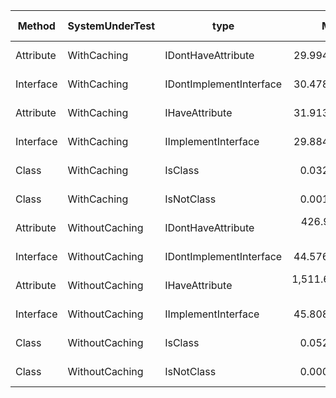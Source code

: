 |    Method |      SystemUnderTest |                    type |          Mean |      Error |     StdDev |        Median |  Gen 0 |  Gen 1 | Gen 2 | Allocated |
|---------- |--------------------- |------------------------ |--------------:|-----------:|-----------:|--------------:|-------:|-------:|------:|----------:|
| Attribute |          WithCaching |      IDontHaveAttribute |    29.9949 ns |  0.4942 ns |  0.4127 ns |    30.0594 ns |      - |      - |     - |         - |
| Interface |          WithCaching | IDontImplementInterface |    30.4782 ns |  0.5049 ns |  0.4216 ns |    30.4132 ns |      - |      - |     - |         - |
| Attribute |          WithCaching |          IHaveAttribute |    31.9133 ns |  0.4319 ns |  0.4040 ns |    31.9690 ns |      - |      - |     - |         - |
| Interface |          WithCaching |     IImplementInterface |    29.8848 ns |  0.3486 ns |  0.3260 ns |    29.8189 ns |      - |      - |     - |         - |
|     Class |          WithCaching |                 IsClass |     0.0329 ns |  0.0127 ns |  0.0106 ns |     0.0315 ns |      - |      - |     - |         - |
|     Class |          WithCaching |              IsNotClass |     0.0017 ns |  0.0064 ns |  0.0071 ns |     0.0000 ns |      - |      - |     - |         - |
| Attribute |       WithoutCaching |      IDontHaveAttribute |   426.9944 ns |  3.2874 ns |  2.7451 ns |   426.7506 ns |      - |      - |     - |         - |
| Interface |       WithoutCaching | IDontImplementInterface |    44.5763 ns |  0.7229 ns |  0.6037 ns |    44.6680 ns | 0.0204 | 0.0001 |     - |      32 B |
| Attribute |       WithoutCaching |          IHaveAttribute | 1,511.6007 ns | 24.3810 ns | 29.0238 ns | 1,500.8552 ns | 0.1221 |      - |     - |     192 B |
| Interface |       WithoutCaching |     IImplementInterface |    45.8089 ns |  0.7767 ns |  0.6485 ns |    45.8868 ns | 0.0204 | 0.0001 |     - |      32 B |
|     Class |       WithoutCaching |                 IsClass |     0.0529 ns |  0.0154 ns |  0.0144 ns |     0.0481 ns |      - |      - |     - |         - |
|     Class |       WithoutCaching |              IsNotClass |     0.0000 ns |  0.0000 ns |  0.0000 ns |     0.0000 ns |      - |      - |     - |         - |